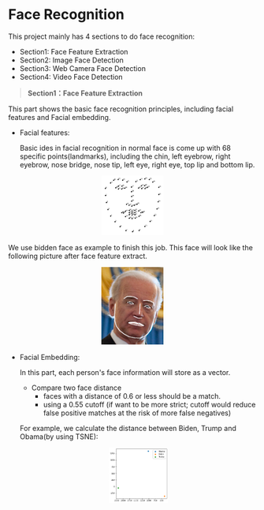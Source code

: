 # Face Recognition

This project mainly has 4 sections to do face recognition:

* Section1: Face Feature Extraction
* Section2: Image Face Detection
* Section3: Web Camera Face Detection
* Section4: Video Face Detection

> **Section1：Face Feature Extraction**

This part shows the basic face recognition principles, including facial features and Facial embedding.

- Facial features:

  Basic ides in facial recognition in normal face is come up with 68 specific points(landmarks), including the chin, left eyebrow, right eyebrow, nose bridge, nose tip, left eye, right eye, top lip and bottom lip.

<div align=center><img src="a-Face-Feature-Extraction/data/image-20230420113930714.png" alt="image-20230420113930714" width="25%" height="25%" /></div>

We use bidden face as example to finish this job. This face will look like the following picture after 	face feature extract.

<div align=center><img src="a-Face-Feature-Extraction/data/image-20230420114200128.png" alt="image-20230420114200128" width="25%" height="25%"  /></div>

- Facial Embedding: 

  In this part, each person's face information will store as a vector.

  - Compare two face distance
    - faces with a distance of 0.6 or less should be a match.
    - using a 0.55 cutoff (if want to be more strict; cutoff would reduce false positive matches at the risk of more false negatives)

  For example, we calculate the distance between Biden, Trump and Obama(by using TSNE):

  <div align=center><img src="a-Face-Feature-Extraction/data/distance.png" alt="distance" width="25%" height="25%"/></div>

  
  
  





















